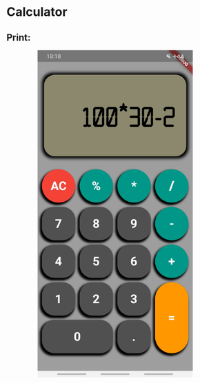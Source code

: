 # Calculator

## Print:

<p align="center">
  <img width="360" height="760" src="images/calculadora.jpg">
</p>

